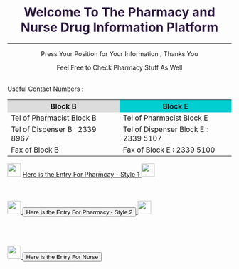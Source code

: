 <!DOCTYPE html>
<html lang="en">
   <head>
      <meta charset="UTF-8">
      <meta name="viewpoint" content="width=device-width";initial-scale=1.0>
      <meta http-equiv="x-ua-compatibile" content="ie=edge">
      <title>Pharmacy and Nurse Information Enquiry</title>
   </head>
   <body>
      <!-- Background Picture Setting-->
      <div>
         <style>
            body{background-image: url(https://png.pngtree.com/thumb_back/fh260/background/20200713/pngtree-geometric-shape-minimal-pastel-scene-3d-rendering-blue-pink-wall-image_355459.jpg);
            height: 100%; 
            background-position: center;
            background-repeat: no-repeat;
            background-size: cover;}
         </style>
      </div>
      <!-- Statment and Contact Number to Provide-->
      <H1 style="text-align: center;color: rgb(46, 27, 65);">Welcome To The Pharmacy and Nurse Drug Information Platform</H1>
      <hr noshade=""; size="5">
      <p style="size: 1;text-align:center;">Press Your Position for Your Information , Thanks You</p>
      <p style="size: 1;text-align: center;"> Feel Free to Check Pharmacy Stuff As Well</p>
      <br>
      <h>Useful Contact Numbers :</h>
      <br>
      <div>
         <table>
            <tr>
               <th style="background-color: gainsboro;width: 300px;">Block B</th>
               <th style="background-color: darkturquoise;width: 300px;">Block E</th>
            </tr>
            <tr>
               <td>Tel of Pharmacist Block B</td>
               <td>Tel of Pharmacist Block E</td>
            </tr>
            <tr>
               <td>Tel of Dispenser B : 2339 8967</td>
               <td>Tel of Dispenser Block E : 2339 5107</td>
            </tr>
            <tr>
               <td>Fax of Block B</td>
               <td>Fax of Block E : 2339 5100</td>
            </tr>
         </table>
      </div>
      <!--Entrances-->
      <div>
         <img src="https://www.gamerguides.com/assets/media/15/1343/item_0040.png" height="30">
         <a href="pageforpharmacy.html"
         <p>Here is the Entry For Pharmcay - Style 1</p1>
            <img src="https://www.gamerguides.com/assets/media/15/1343/item_0040.png" height="30">
      </div>
      <br><br><br>
      <div>
         <form action="pageforpharmacy.html">
            <img src="https://www.gamerguides.com/assets/media/15/1343/item_0040.png" width="30"> 
            <input type="submit" value= "Here is the Entry For Pharmacy - Style 2" ; img src="https://www.gamerguides.com/assets/media/15/1343/item_0040.png" width="30">
            <img src="https://www.gamerguides.com/assets/media/15/1343/item_0040.png" width="30"> 
         </form>
      </div>
      <br><br><br>
      <div>
         <form action="pagefornurse.html">
            <img src="https://openseauserdata.com/files/a498b733ca72bc19edbeaef621b9803e.png" width="30">
            <input type="submit" value="Here is the Entry For Nurse" />
         </form>
      </div>
   </body>
</html>
